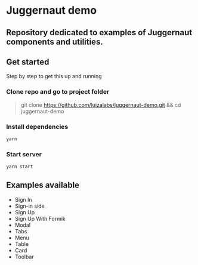 # Juggernaut demo

## Repository dedicated to examples of Juggernaut components and utilities.

## Get started

Step by step to get this up and running

### Clone repo and go to project folder

> git clone https://github.com/luizalabs/juggernaut-demo.git && cd juggernaut-demo

### Install dependencies

```bash
yarn
```

### Start server

```bash
yarn start
```

## Examples available

- Sign In
- Sign-in side
- Sign Up
- Sign Up With Formik
- Modal
- Tabs
- Menu
- Table
- Card
- Toolbar
